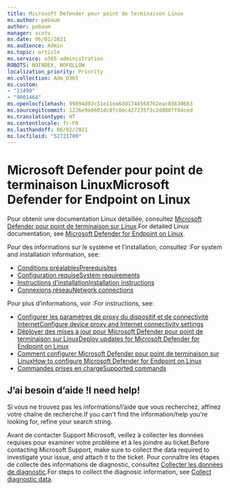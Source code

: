 ```yaml
---
title: Microsoft Defender pour point de terminaison Linux
ms.author: pebaum
author: pebaum
manager: scotv
ms.date: 06/01/2021
ms.audience: Admin
ms.topic: article
ms.service: o365-administration
ROBOTS: NOINDEX, NOFOLLOW
localization_priority: Priority
ms.collection: Adm_O365
ms.custom:
- "11490"
- "9001464"
ms.openlocfilehash: 99894d83c51e11ea6dd1746568762eac856306b3
ms.sourcegitcommit: 1226e9a9601dc8fc8ec427235f3c2dd88ff84ced
ms.translationtype: HT
ms.contentlocale: fr-FR
ms.lasthandoff: 06/02/2021
ms.locfileid: "52721700"
---
```

# <a name="microsoft-defender-for-endpoint-on-linux"></a><span data-ttu-id="19bac-102">Microsoft Defender pour point de terminaison Linux</span><span class="sxs-lookup"><span data-stu-id="19bac-102">Microsoft Defender for Endpoint on Linux</span></span>

<span data-ttu-id="19bac-103">Pour obtenir une documentation Linux détaillée, consultez [Microsoft Defender pour point de terminaison sur Linux](/microsoft-365/security/defender-endpoint/microsoft-defender-endpoint-linux).</span><span class="sxs-lookup"><span data-stu-id="19bac-103">For detailed Linux documentation, see [Microsoft Defender for Endpoint on Linux](/microsoft-365/security/defender-endpoint/microsoft-defender-endpoint-linux).</span></span>

<span data-ttu-id="19bac-104">Pour des informations sur le système et l'installation, consultez :</span><span class="sxs-lookup"><span data-stu-id="19bac-104">For system and installation information, see:</span></span>

- [<span data-ttu-id="19bac-105">Conditions préalables</span><span class="sxs-lookup"><span data-stu-id="19bac-105">Prerequisites</span></span>](/microsoft-365/security/defender-endpoint/microsoft-defender-endpoint-linux#prerequisites)
- [<span data-ttu-id="19bac-106">Configuration requise</span><span class="sxs-lookup"><span data-stu-id="19bac-106">System requirements</span></span>](/microsoft-365/security/defender-endpoint/microsoft-defender-endpoint-linux#system-requirements)
- [<span data-ttu-id="19bac-107">Instructions d’installation</span><span class="sxs-lookup"><span data-stu-id="19bac-107">Installation instructions</span></span>](/microsoft-365/security/defender-endpoint/microsoft-defender-endpoint-linux#installation-instructions)
- [<span data-ttu-id="19bac-108">Connexions réseau</span><span class="sxs-lookup"><span data-stu-id="19bac-108">Network connections</span></span>](/microsoft-365/security/defender-endpoint/microsoft-defender-endpoint-linux#network-connections)

<span data-ttu-id="19bac-109">Pour plus d’informations, voir :</span><span class="sxs-lookup"><span data-stu-id="19bac-109">For instructions, see:</span></span>

- [<span data-ttu-id="19bac-110">Configurer les paramètres de proxy du dispositif et de connectivité Internet</span><span class="sxs-lookup"><span data-stu-id="19bac-110">Configure device proxy and Internet connectivity settings</span></span>](/microsoft-365/security/defender-endpoint/configure-proxy-internet#enable-access-to-microsoft-defender-atp-service-urls-in-the-proxy-server)
- [<span data-ttu-id="19bac-111">Déployer des mises à jour pour Microsoft Defender pour point de terminaison sur Linux</span><span class="sxs-lookup"><span data-stu-id="19bac-111">Deploy updates for Microsoft Defender for Endpoint on Linux</span></span>](/microsoft-365/security/defender-endpoint/linux-updates)
- [<span data-ttu-id="19bac-112">Comment configurer Microsoft Defender pour point de terminaison sur Linux</span><span class="sxs-lookup"><span data-stu-id="19bac-112">How to configure Microsoft Defender for Endpoint on Linux</span></span>](/microsoft-365/security/defender-endpoint/microsoft-defender-endpoint-linux#how-to-configure-microsoft-defender-for-endpoint-on-linux)
- [<span data-ttu-id="19bac-113">Commandes prises en charge</span><span class="sxs-lookup"><span data-stu-id="19bac-113">Supported commands</span></span>](/microsoft-365/security/defender-endpoint/linux-resources#supported-commands)

## <a name="i-need-help"></a><span data-ttu-id="19bac-114">J’ai besoin d’aide !</span><span class="sxs-lookup"><span data-stu-id="19bac-114">I need help!</span></span>

<span data-ttu-id="19bac-115">Si vous ne trouvez pas les informations/l’aide que vous recherchez, affinez votre chaîne de recherche.</span><span class="sxs-lookup"><span data-stu-id="19bac-115">If you can't find the information/help you're looking for, refine your search string.</span></span>

<span data-ttu-id="19bac-116">Avant de contacter Support Microsoft, veillez à collecter les données requises pour examiner votre problème et à les joindre au ticket.</span><span class="sxs-lookup"><span data-stu-id="19bac-116">Before contacting Microsoft Support, make sure to collect the data required to investigate your issue, and attach it to the ticket.</span></span> <span data-ttu-id="19bac-117">Pour connaître les étapes de collecte des informations de diagnostic, consultez [Collecter les données de diagnostic](/microsoft-365/security/defender-endpoint/linux-resources#collect-diagnostic-information).</span><span class="sxs-lookup"><span data-stu-id="19bac-117">For steps to collect the diagnosic information, see [Collect diagnostic data](/microsoft-365/security/defender-endpoint/linux-resources#collect-diagnostic-information).</span></span>